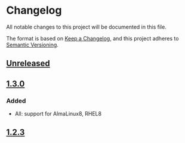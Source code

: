 # Changelog

All notable changes to this project will be documented in this file.

The format is based on [Keep a Changelog](https://keepachangelog.com/en/1.0.0/),
and this project adheres to [Semantic Versioning](https://semver.org/spec/v2.0.0.html).

## [Unreleased]

## [1.3.0]

### Added

- All: support for AlmaLinux8, RHEL8

## [1.2.3]

[Unreleased]: https://github.com/serdigital64/aplatform64/compare/1.3.0...HEAD
[1.3.0]: https://github.com/serdigital64/aplatform64/compare/1.2.3...1.3.0
[1.2.3]: https://github.com/serdigital64/aplatform64/releases/tag/1.2.3
